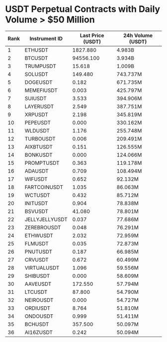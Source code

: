 # USDT Perpetual Contracts with Daily Volume > $50 Million

| Rank | Instrument ID | Last Price (USDT) | 24h Volume (USDT) |
|------|---------------|-------------------|-------------------|
| 1 | ETHUSDT | 1827.880 | 4.983B |
| 2 | BTCUSDT | 94556.100 | 3.934B |
| 3 | TRUMPUSDT | 15.618 | 1.009B |
| 4 | SOLUSDT | 149.480 | 743.737M |
| 5 | DOGEUSDT | 0.182 | 671.735M |
| 6 | MEMEFIUSDT | 0.003 | 425.797M |
| 7 | SUIUSDT | 3.533 | 394.906M |
| 8 | LAYERUSDT | 2.549 | 387.751M |
| 9 | XRPUSDT | 2.198 | 345.819M |
| 10 | PEPEUSDT | 0.000 | 330.162M |
| 11 | WLDUSDT | 1.176 | 255.748M |
| 12 | TURBOUSDT | 0.006 | 209.491M |
| 13 | AIXBTUSDT | 0.151 | 126.555M |
| 14 | BONKUSDT | 0.000 | 124.066M |
| 15 | PROMPTUSDT | 0.363 | 119.178M |
| 16 | ADAUSDT | 0.709 | 108.494M |
| 17 | WIFUSDT | 0.652 | 92.132M |
| 18 | FARTCOINUSDT | 1.035 | 86.063M |
| 19 | WCTUSDT | 0.432 | 85.712M |
| 20 | INITUSDT | 0.904 | 78.838M |
| 21 | BSVUSDT | 41.080 | 78.801M |
| 22 | JELLYJELLYUSDT | 0.037 | 77.686M |
| 23 | ZEREBROUSDT | 0.048 | 76.291M |
| 24 | ETHWUSDT | 2.032 | 72.959M |
| 25 | FLMUSDT | 0.035 | 72.873M |
| 26 | PNUTUSDT | 0.187 | 66.985M |
| 27 | CRVUSDT | 0.672 | 60.499M |
| 28 | VIRTUALUSDT | 1.096 | 59.556M |
| 29 | SHIBUSDT | 0.000 | 58.609M |
| 30 | AAVEUSDT | 172.550 | 57.794M |
| 31 | LTCUSDT | 87.800 | 54.790M |
| 32 | NEIROUSDT | 0.000 | 54.727M |
| 33 | ORDIUSDT | 8.764 | 51.810M |
| 34 | ONDOUSDT | 0.999 | 51.411M |
| 35 | BCHUSDT | 357.500 | 50.097M |
| 36 | AI16ZUSDT | 0.242 | 50.094M |
